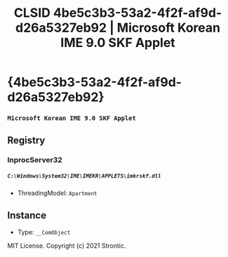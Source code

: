 ﻿---
title: "CLSID 4be5c3b3-53a2-4f2f-af9d-d26a5327eb92 | Microsoft Korean IME 9.0 SKF Applet"
excerpt: What is COM-Object CLSID 4be5c3b3-53a2-4f2f-af9d-d26a5327eb92?
---

# {4be5c3b3-53a2-4f2f-af9d-d26a5327eb92}

### `Microsoft Korean IME 9.0 SKF Applet`

## Registry


### InprocServer32

##### `C:\Windows\System32\IME\IMEKR\APPLETS\imkrskf.dll`
* ThreadingModel: `Apartment`

## Instance

* Type: `__ComObject`

MIT License. Copyright (c) 2021 Strontic.



